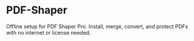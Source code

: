 # PDF-Shaper
Offline setup for PDF Shaper Pro. Install, merge, convert, and protect PDFs with no internet or license needed.
